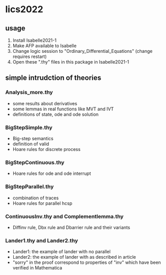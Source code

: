 # lics2022
## usage
   1. Install Isabelle2021-1   
   2. Make AFP available to Isabelle  
   3. Change logic session to "Ordinary_Differential_Equations" (change requires restart)
   4. Open these ".thy" files in this package in Isabelle2021-1


## simple intrudction of theories
### Analysis_more.thy
  * some results about derivatives   
  * some lemmas in real functions like MVT and IVT  
  * definitions of state, ode and ode solution
      
### BigStepSimple.thy
  * Big-step semantics 
  * definition of valid
  * Hoare rules for discrete process
      
### BigStepContinuous.thy
  * Hoare rules for ode and ode interrupt
      
### BigStepParallel.thy
  * combination of traces
  * Hoare rules for parallel hcsp
      
### ContinuousInv.thy and Complementlemma.thy
  * Diffinv rule, Dbx rule and Dbarrier rule and their variants

### Lander1.thy and Lander2.thy
  * Lander1: the example of lander with no parallel
  * Lander2: the example of lander with as described in article
  * "sorry" in the proof correspond to properties of "inv" which have been verified in Mathematica
      
   
